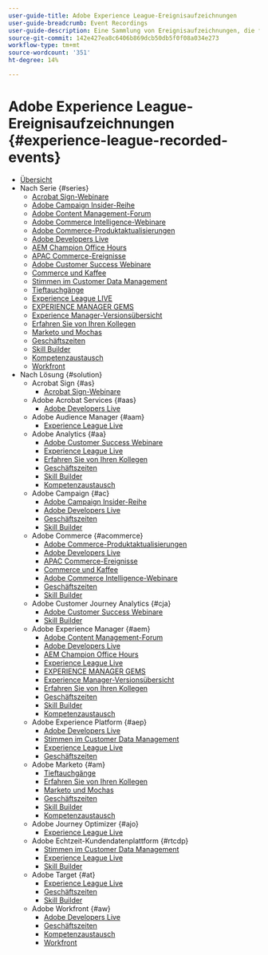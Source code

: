 ```yaml
---
user-guide-title: Adobe Experience League-Ereignisaufzeichnungen
user-guide-breadcrumb: Event Recordings
user-guide-description: Eine Sammlung von Ereignisaufzeichnungen, die für die Verwendung von Adobe Enterprise-Produkten erzwungen wurden
source-git-commit: 142e427ea8c6406b869dcb50db5f0f08a034e273
workflow-type: tm+mt
source-wordcount: '351'
ht-degree: 14%

---
```



# Adobe Experience League-Ereignisaufzeichnungen {#experience-league-recorded-events}

+ [Übersicht](overview.md)
+ Nach Serie {#series}
   + [Acrobat Sign-Webinare](https://experienceleague.adobe.com/docs/events/acrobat-sign-webinars/overview.html)
   + [Adobe Campaign Insider-Reihe](https://experienceleague.adobe.com/docs/events/adobe-campaign-insider-recordings/overview.html)
   + [Adobe Content Management-Forum](https://experienceleague.adobe.com/docs/events/adobe-content-management-forum-recordings/overview.html)
   + [Adobe Commerce Intelligence-Webinare](https://experienceleague.adobe.com/docs/events/mbi-webinars-recordings/overview.html)
   + [Adobe Commerce-Produktaktualisierungen](https://experienceleague.adobe.com/docs/events/adobe-commerce-product-update-recordings/overview.html)
   + [Adobe Developers Live](https://experienceleague.adobe.com/docs/events/adobe-developers-live-recordings/overview.html)
   + [AEM Champion Office Hours](https://experienceleague.adobe.com/docs/events/aem-champion-office-hours/overview.html)
   + [APAC Commerce-Ereignisse](https://experienceleague.adobe.com/docs/events/apac-commerce-recordings/overview.html)
   + [Adobe Customer Success Webinare](https://experienceleague.adobe.com/docs/events/adobe-customer-success-webinar-recordings/overview.html)
   + [Commerce und Kaffee](https://experienceleague.adobe.com/docs/events/commerce-and-coffee-recordings/overview.html)
   + [Stimmen im Customer Data Management](https://experienceleague.adobe.com/docs/events/customer-data-management-voices-recordings/overview.html?lang=de)
   + [Tieftauchgänge](https://experienceleague.adobe.com/docs/events/deep-dives-recordings/overview.html)
   + [Experience League LIVE ](https://experienceleague.adobe.com/docs/events/experience-league-live-recordings/overview.html)
   + [EXPERIENCE MANAGER GEMS](https://experienceleague.adobe.com/docs/events/experience-manager-gems-recordings/overview.html)
   + [Experience Manager-Versionsübersicht](https://experienceleague.adobe.com/docs/events/aemcs-release-update-recordings/overview.html?lang=de)
   + [Erfahren Sie von Ihren Kollegen](https://experienceleague.adobe.com/docs/events/learn-from-your-peers-recordings/overview.html)
   + [Marketo und Mochas](https://experienceleague.adobe.com/docs/events/marketo-and-mochas-recordings/overview.html)
   + [Geschäftszeiten](https://experienceleague.adobe.com/docs/events/office-hours/overview.html)
   + [Skill Builder](https://experienceleague.adobe.com/docs/events/skill-builder-recordings/overview.html)
   + [Kompetenzaustausch](https://experienceleague.adobe.com/docs/events/the-skill-exchange-recordings/overview.html)
   + [Workfront](https://experienceleague.adobe.com/docs/events/workfront-recordings/overview.html)
+ Nach Lösung {#solution}
   + Acrobat Sign {#as}
      + [Acrobat Sign-Webinare](https://experienceleague.adobe.com/docs/events/acrobat-sign-webinars/overview.html)
   + Adobe Acrobat Services {#aas}
      + [Adobe Developers Live](https://experienceleague.adobe.com/docs/events/adobe-developers-live-recordings/overview.html)
   + Adobe Audience Manager {#aam}
      + [Experience League Live](https://experienceleague.adobe.com/docs/events/experience-league-live-recordings/overview.html)
   + Adobe Analytics {#aa}
      + [Adobe Customer Success Webinare](https://experienceleague.adobe.com/docs/events/adobe-customer-success-webinar-recordings/overview.html)
      + [Experience League Live](https://experienceleague.adobe.com/docs/events/experience-league-live-recordings/overview.html)
      + [Erfahren Sie von Ihren Kollegen](https://experienceleague.adobe.com/docs/events/learn-from-your-peers-recordings/overview.html)
      + [Geschäftszeiten](https://experienceleague.adobe.com/docs/events/office-hours/overview.html)
      + [Skill Builder](https://experienceleague.adobe.com/docs/events/skill-builder-recordings/overview.html)
      + [Kompetenzaustausch](https://experienceleague.adobe.com/docs/events/the-skill-exchange-recordings/overview.html)
   + Adobe Campaign {#ac}
      + [Adobe Campaign Insider-Reihe](https://experienceleague.adobe.com/docs/events/adobe-campaign-insider-recordings/overview.html)
      + [Adobe Developers Live](https://experienceleague.adobe.com/docs/events/adobe-developers-live-recordings/overview.html)
      + [Geschäftszeiten](https://experienceleague.adobe.com/docs/events/office-hours/overview.html)
      + [Skill Builder](https://experienceleague.adobe.com/docs/events/skill-builder-recordings/overview.html)
   + Adobe Commerce {#acommerce}
      + [Adobe Commerce-Produktaktualisierungen](https://experienceleague.adobe.com/docs/events/adobe-commerce-product-update-recordings/overview.html)
      + [Adobe Developers Live](https://experienceleague.adobe.com/docs/events/adobe-developers-live-recordings/overview.html)
      + [APAC Commerce-Ereignisse](https://experienceleague.adobe.com/docs/events/apac-commerce-recordings/overview.html)
      + [Commerce und Kaffee](https://experienceleague.adobe.com/docs/events/commerce-and-coffee-recordings/overview.html)
      + [Adobe Commerce Intelligence-Webinare](https://experienceleague.adobe.com/docs/events/mbi-webinars-recordings/overview.html)
      + [Geschäftszeiten](https://experienceleague.adobe.com/docs/events/office-hours/overview.html)
      + [Skill Builder](https://experienceleague.adobe.com/docs/events/skill-builder-recordings/overview.html)
   + Adobe Customer Journey Analytics {#cja}
      + [Adobe Customer Success Webinare](https://experienceleague.adobe.com/docs/events/adobe-customer-success-webinar-recordings/overview.html)
      + [Skill Builder](https://experienceleague.adobe.com/docs/events/skill-builder-recordings/overview.html)
   + Adobe Experience Manager {#aem}
      + [Adobe Content Management-Forum](https://experienceleague.adobe.com/docs/events/adobe-content-management-forum-recordings/overview.html)
      + [Adobe Developers Live](https://experienceleague.adobe.com/docs/events/adobe-developers-live-recordings/overview.html)
      + [AEM Champion Office Hours](https://experienceleague.adobe.com/docs/events/aem-champion-office-hours/overview.html)
      + [Experience League Live](https://experienceleague.adobe.com/docs/events/experience-league-live-recordings/overview.html)
      + [EXPERIENCE MANAGER GEMS](https://experienceleague.adobe.com/docs/events/experience-manager-gems-recordings/overview.html)
      + [Experience Manager-Versionsübersicht](https://experienceleague.adobe.com/docs/events/aemcs-release-update-recordings/overview.html?lang=de)
      + [Erfahren Sie von Ihren Kollegen](https://experienceleague.adobe.com/docs/events/learn-from-your-peers-recordings/overview.html)
      + [Geschäftszeiten](https://experienceleague.adobe.com/docs/events/office-hours/overview.html)
      + [Skill Builder](https://experienceleague.adobe.com/docs/events/skill-builder-recordings/overview.html)
      + [Kompetenzaustausch](https://experienceleague.adobe.com/docs/events/the-skill-exchange-recordings/overview.html)
   + Adobe Experience Platform {#aep}
      + [Adobe Developers Live](https://experienceleague.adobe.com/docs/events/adobe-developers-live-recordings/overview.html)
      + [Stimmen im Customer Data Management](https://experienceleague.adobe.com/docs/events/customer-data-management-voices-recordings/overview.html?lang=de)
      + [Experience League Live](https://experienceleague.adobe.com/docs/events/experience-league-live-recordings/overview.html)
      + [Geschäftszeiten](https://experienceleague.adobe.com/docs/events/office-hours/overview.html)
   + Adobe Marketo {#am}
      + [Tieftauchgänge](https://experienceleague.adobe.com/docs/events/deep-dives-recordings/overview.html)
      + [Erfahren Sie von Ihren Kollegen](https://experienceleague.adobe.com/docs/events/learn-from-your-peers-recordings/overview.html)
      + [Marketo und Mochas](https://experienceleague.adobe.com/docs/events/marketo-and-mochas-recordings/overview.html)
      + [Geschäftszeiten](https://experienceleague.adobe.com/docs/events/office-hours/overview.html)
      + [Skill Builder](https://experienceleague.adobe.com/docs/events/skill-builder-recordings/overview.html)
      + [Kompetenzaustausch](https://experienceleague.adobe.com/docs/events/the-skill-exchange-recordings/overview.html)
   + Adobe Journey Optimizer {#ajo}
      + [Experience League Live](https://experienceleague.adobe.com/docs/events/experience-league-live-recordings/overview.html)
   + Adobe Echtzeit-Kundendatenplattform {#rtcdp}
      + [Stimmen im Customer Data Management](https://experienceleague.adobe.com/docs/events/customer-data-management-voices-recordings/overview.html?lang=de)
      + [Experience League Live](https://experienceleague.adobe.com/docs/events/experience-league-live-recordings/overview.html)
      + [Skill Builder](https://experienceleague.adobe.com/docs/events/skill-builder-recordings/overview.html)
   + Adobe Target {#at}
      + [Experience League Live](https://experienceleague.adobe.com/docs/events/experience-league-live-recordings/overview.html)
      + [Geschäftszeiten](https://experienceleague.adobe.com/docs/events/office-hours/overview.html)
      + [Skill Builder](https://experienceleague.adobe.com/docs/events/skill-builder-recordings/overview.html)
   + Adobe Workfront {#aw}
      + [Adobe Developers Live](https://experienceleague.adobe.com/docs/events/adobe-developers-live-recordings/overview.html)
      + [Geschäftszeiten](https://experienceleague.adobe.com/docs/events/office-hours/overview.html)
      + [Kompetenzaustausch](https://experienceleague.adobe.com/docs/events/the-skill-exchange-recordings/overview.html)
      + [Workfront](https://experienceleague.adobe.com/docs/events/workfront-recordings/overview.html)